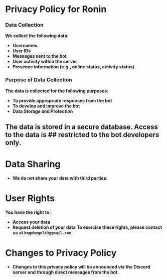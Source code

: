 # Privacy Policy for Ronin
### Data Collection
**We collect the following data:**

- **Usernames**
- **User IDs**
- **Messages sent to the bot**
- **User activity within the server**
- **Presence information (e.g., online status, activity status)**

### Purpose of Data Collection
**The data is collected for the following purposes:**

- **To provide appropriate responses from the bot**
- **To develop and improve the bot**
- **Data Storage and Protection**

## The data is stored in a secure database. Access to the data is ## restricted to the bot developers only.

# Data Sharing
- **We do not share your data with third parties.**

# User Rights
**You have the right to:**

- **Access your data**
- **Request deletion of your data**
**To exercise these rights, please contact us at `bmgobmgo749@gmail.com`.**

# Changes to Privacy Policy
- **Changes to this privacy policy will be announced via the Discord server and through direct messages from the bot.**
